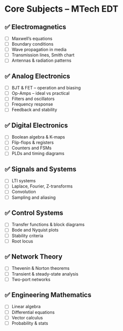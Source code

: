# Core Subjects – MTech EDT

## ✅ Electromagnetics
- [ ] Maxwell’s equations
- [ ] Boundary conditions
- [ ] Wave propagation in media
- [ ] Transmission lines, Smith chart
- [ ] Antennas & radiation patterns

## ✅ Analog Electronics
- [ ] BJT & FET – operation and biasing
- [ ] Op-Amps – ideal vs practical
- [ ] Filters and oscillators
- [ ] Frequency response
- [ ] Feedback and stability

## ✅ Digital Electronics
- [ ] Boolean algebra & K-maps
- [ ] Flip-flops & registers
- [ ] Counters and FSMs
- [ ] PLDs and timing diagrams

## ✅ Signals and Systems
- [ ] LTI systems
- [ ] Laplace, Fourier, Z-transforms
- [ ] Convolution
- [ ] Sampling and aliasing

## ✅ Control Systems
- [ ] Transfer functions & block diagrams
- [ ] Bode and Nyquist plots
- [ ] Stability criteria
- [ ] Root locus

## ✅ Network Theory
- [ ] Thevenin & Norton theorems
- [ ] Transient & steady-state analysis
- [ ] Two-port networks

## ✅ Engineering Mathematics
- [ ] Linear algebra
- [ ] Differential equations
- [ ] Vector calculus
- [ ] Probability & stats
